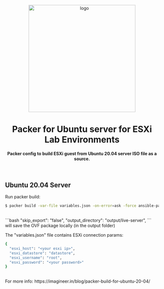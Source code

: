 <div align="center">
    <img src="https://imagineer.in/assets/img/posts/packer-ubuntu.png" alt="logo" width="350px" style="margin-top: 1em">
    <h1>Packer for Ubuntu server for ESXi Lab Environments</h1>
    <h4>Packer config to build ESXi guest from Ubuntu 20.04 server ISO file as a source.</h4>
</div>
<br>

## Ubuntu 20.04 Server

Run packer build:

```bash
$ packer build -var-file variables.json -on-error=ask -force ansible-packer.json
```
<br>
 ```bash
      "skip_export": "false",
      "output_directory": "output/live-server",
 ```
 will save the OVF package locally (in the output folder)

 <br>

The "variables.json" file contains ESXi connection params:
```bash
{
  "esxi_host": "<your esxi ip>",
  "esxi_datastore": "datastore",
  "esxi_username": "root",
  "esxi_password": "<your password>"
}
```


<br>
For more info: https://imagineer.in/blog/packer-build-for-ubuntu-20-04/

